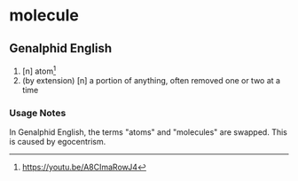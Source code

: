 # molecule
## Genalphid English

1. [n] atom[^1]
2. (by extension) [n] a portion of anything, often removed one or two at a time

### Usage Notes

In Genalphid English, the terms "atoms" and "molecules" are swapped. This is caused by egocentrism.

[^1]: <https://youtu.be/A8CImaRowJ4>
